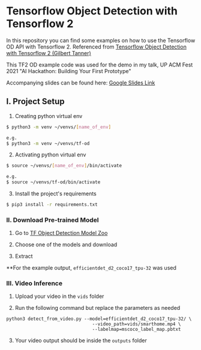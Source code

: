 # Tensorflow Object Detection with Tensorflow 2

In this repository you can find some examples on how to use the Tensorflow OD API with Tensorflow 2. 
Referenced from [Tensorflow Object Detection with Tensorflow 2 (Gilbert Tanner)](https://gilberttanner.com/blog/object-detection-with-tensorflow-2)

This TF2 OD example code was used for the demo in my talk, UP ACM Fest 2021 "AI Hackathon: Building Your First Prototype"

Accompanying slides can be found here: [Google Slides Link](https://bit.ly/acmfest_ai_prototyping)

## I. Project Setup

1. Creating python virtual env

```bash
$ python3 -m venv ~/venvs/[name_of_env]

e.g.
$ python3 -m venv ~/venvs/tf-od
```
2. Activating python virtual env

```bash
$ source ~/venvs/[name_of_env]/bin/activate

e.g.
$ source ~/venvs/tf-od/bin/activate
```

3. Install the project's requirements

```bash
$ pip3 install -r requirements.txt
```


### II. Download Pre-trained Model

1. Go to [TF Object Detection Model Zoo](https://github.com/tensorflow/models/blob/master/research/object_detection/g3doc/tf2_detection_zoo.md) 

2. Choose one of the models and download

3. Extract 

**For the example output, `efficientdet_d2_coco17_tpu-32` was used

### III. Video Inference

1. Upload your video in the `vids` folder

2. Run the following command but replace the parameters as needed

```
python3 detect_from_video.py --model=efficientdet_d2_coco17_tpu-32/ \
                                --video_path=vids/smarthome.mp4 \
                                --labelmap=mscoco_label_map.pbtxt
```

3. Your video output should be inside the `outputs` folder
